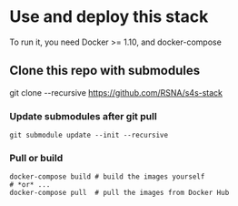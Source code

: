# Use and deploy this stack
To run it, you need Docker >= 1.10, and docker-compose

## Clone this repo with submodules

git clone --recursive https://github.com/RSNA/s4s-stack

### Update submodules after git pull

```
git submodule update --init --recursive
```

### Pull or build

```
docker-compose build # build the images yourself
# *or* ...
docker-compose pull  # pull the images from Docker Hub
```
